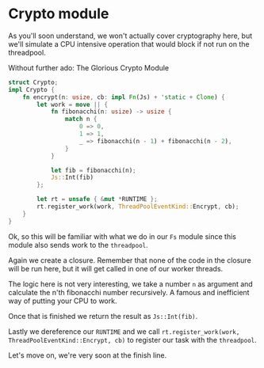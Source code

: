 # Crypto module

As you'll soon understand, we won't actually cover cryptography here, but we'll
simulate a CPU intensive operation that would block if not run on the threadpool.

Without further ado: The Glorious Crypto Module

```rust
struct Crypto;
impl Crypto {
    fn encrypt(n: usize, cb: impl Fn(Js) + 'static + Clone) {
        let work = move || {
            fn fibonacchi(n: usize) -> usize {
                match n {
                    0 => 0,
                    1 => 1,
                    _ => fibonacchi(n - 1) + fibonacchi(n - 2),
                }
            }

            let fib = fibonacchi(n);
            Js::Int(fib)
        };

        let rt = unsafe { &mut *RUNTIME };
        rt.register_work(work, ThreadPoolEventKind::Encrypt, cb);
    }
}
```

Ok, so this will be familiar with what we do in our `Fs` module since this
module also sends work to the `threadpool`. 

Again we create a closure. Remember that none of the code in the closure will be
run here, but it will get called in one of our worker threads.

The logic here is not very interesting, we take a number `n` as argument and calculate
the n'th fibonacchi number recursively. A famous and inefficient way of putting your
CPU to work.

Once that is finished we return the result as `Js::Int(fib)`.

Lastly we dereference our `RUNTIME` and we call `rt.register_work(work, ThreadPoolEventKind::Encrypt, cb)`
to register our task with the `threadpool`.

Let's move on, we're very soon at the finish line.